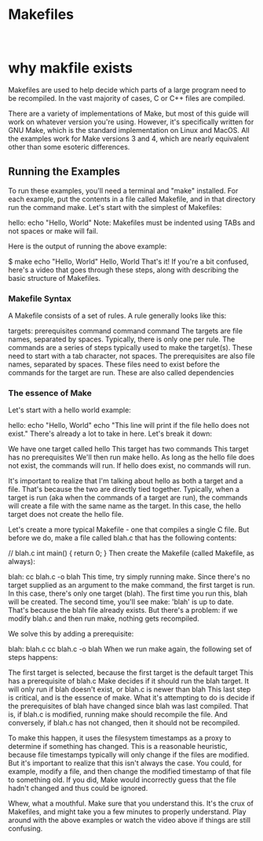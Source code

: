 <html>
<head>
<h1>Makefiles</h1>
<br>
<h1>why makfile exists</h1>
<p>Makefiles are used to help decide which parts of a large program need to be recompiled. In the vast majority of cases, C or C++ files are compiled.</p>
<p>There are a variety of implementations of Make, but most of this guide will work on whatever version you're using. However, it's specifically written for GNU Make, which is the standard implementation on Linux and MacOS. All the examples work for Make versions 3 and 4, which are nearly equivalent other than some esoteric differences.</p>
<h2>Running the Examples</h2>
<p>To run these examples, you'll need a terminal and "make" installed. For each example, put the contents in a file called Makefile, and in that directory run the command make. Let's start with the simplest of Makefiles:

hello:
	echo "Hello, World"
Note: Makefiles must be indented using TABs and not spaces or make will fail.

Here is the output of running the above example:

$ make
echo "Hello, World"
Hello, World
That's it! If you're a bit confused, here's a video that goes through these steps, along with describing the basic structure of Makefiles.</p>
<h3>Makefile Syntax</h3>
<p>A Makefile consists of a set of rules. A rule generally looks like this:

targets: prerequisites
	command
	command
	command
The targets are file names, separated by spaces. Typically, there is only one per rule.
The commands are a series of steps typically used to make the target(s). These need to start with a tab character, not spaces.
The prerequisites are also file names, separated by spaces. These files need to exist before the commands for the target are run. These are also called dependencies</p>
<h3>The essence of Make</h3>
<p>Let's start with a hello world example:

hello:
	echo "Hello, World"
	echo "This line will print if the file hello does not exist."
There's already a lot to take in here. Let's break it down:

We have one target called hello
This target has two commands
This target has no prerequisites
We'll then run make hello. As long as the hello file does not exist, the commands will run. If hello does exist, no commands will run.

It's important to realize that I'm talking about hello as both a target and a file. That's because the two are directly tied together. Typically, when a target is run (aka when the commands of a target are run), the commands will create a file with the same name as the target. In this case, the hello target does not create the hello file.

Let's create a more typical Makefile - one that compiles a single C file. But before we do, make a file called blah.c that has the following contents:

// blah.c
int main() { return 0; }
Then create the Makefile (called Makefile, as always):

blah:
	cc blah.c -o blah
This time, try simply running make. Since there's no target supplied as an argument to the make command, the first target is run. In this case, there's only one target (blah). The first time you run this, blah will be created. The second time, you'll see make: 'blah' is up to date. That's because the blah file already exists. But there's a problem: if we modify blah.c and then run make, nothing gets recompiled.

We solve this by adding a prerequisite:

blah: blah.c
	cc blah.c -o blah
When we run make again, the following set of steps happens:

The first target is selected, because the first target is the default target
This has a prerequisite of blah.c
Make decides if it should run the blah target. It will only run if blah doesn't exist, or blah.c is newer than blah
This last step is critical, and is the essence of make. What it's attempting to do is decide if the prerequisites of blah have changed since blah was last compiled. That is, if blah.c is modified, running make should recompile the file. And conversely, if blah.c has not changed, then it should not be recompiled.

To make this happen, it uses the filesystem timestamps as a proxy to determine if something has changed. This is a reasonable heuristic, because file timestamps typically will only change if the files are modified. But it's important to realize that this isn't always the case. You could, for example, modify a file, and then change the modified timestamp of that file to something old. If you did, Make would incorrectly guess that the file hadn't changed and thus could be ignored.

Whew, what a mouthful. Make sure that you understand this. It's the crux of Makefiles, and might take you a few minutes to properly understand. Play around with the above examples or watch the video above if things are still confusing.</p>

</html>
